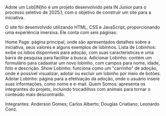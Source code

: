 Adote um Lob[IN]ho é um projeto desenvolvido pela IN Junior para o processo seletivo de 2025.1, com o objetivo de construir um site para a iniciativa.

O site foi desenvolvido utilizando HTML, CSS e JavaScript, proporcionando uma experiência imersiva. Ele conta com seis páginas:

Home Page: página principal, onde são apresentados detalhes sobre a iniciativa, seus valores e alguns exemplos de lobinhos.
Lista de Lobinhos: exibe os lobos disponíveis para adoção, com suas características e uma barra de pesquisa para facilitar a busca.
Adicionar Lobinho: contém um formulário para cadastrar um novo lobinho, com campos para nome, idade, foto e descrição.
Show Lobinho: funciona como um "carrinho" de adoção, onde é possível visualizar, adotar ou excluir um lobinho por meio de botões.
Adotar Lobinho: página para a efetivação da adoção, onde o usuário insere suas informações, como nome e e-mail.
Quem Somos: apresenta os integrantes do projeto, incluindo trocadilhos com animais para tornar o conteúdo mais descontraído.

Integrantes:
Anderson Gomes;
Carlos Alberto;
Douglas Criatiano;
Leonardo Conz.
